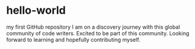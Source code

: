 # hello-world
my first GitHub repository
I am on a discovery journey with this global community of code writers. Excited to be part of this community. Looking forward to learning and hopefully contributing myself.
